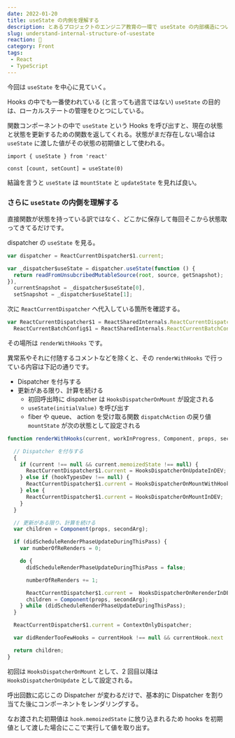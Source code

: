 ```yaml
---
date: 2022-01-20
title: useState の内側を理解する
description: とあるプロジェクトのエンジニア教育の一環で useState の内部構造について解説する機会があってこの度、言語化いたしました。
slug: understand-internal-structure-of-usestate
reaction: 🍏
category: Front
tags: 
 - React
 - TypeScript
---
```


今回は `useState` を中心に見ていく。

Hooks の中でも一番使われている (と言っても過言ではない) `useState` の目的は、ローカルステートの管理をひとつにしている。

関数コンポーネントの中で `useState` という Hooks を呼び出すと、現在の状態と状態を更新するための関数を返してくれる。状態がまだ存在しない場合は `useState` に渡した値がその状態の初期値として使われる。

```tsx
import { useState } from 'react'

const [count, setCount] = useState(0)
```

結論を言うと `useState` は `mountState` と `updateState` を見れば良い。

### さらに `useState` の内側を理解する

直接関数が状態を持っている訳ではなく、どこかに保存して毎回そこから状態取ってきてるだけです。

dispatcher の `useState` を見る。

```js
var dispatcher = ReactCurrentDispatcher$1.current;

var _dispatcher$useState = dispatcher.useState(function () {
  return readFromUnsubcribedMutableSource(root, source, getSnapshot);
}),
  currentSnapshot = _dispatcher$useState[0],
  setSnapshot = _dispatcher$useState[1];
```

次に `ReactCurrentDispatcher` へ代入している箇所を確認する。

```js
var ReactCurrentDispatcher$1 = ReactSharedInternals.ReactCurrentDispatcher,
  ReactCurrentBatchConfig$1 = ReactSharedInternals.ReactCurrentBatchConfig;
```

その場所は `renderWithHooks` です。

異常系やそれに付随するコメントなどを除くと、その `renderWithHooks` で行っている内容は下記の通りです。

- Dispatcher を付与する
- 更新がある限り、計算を続ける
  - 初回呼出時に dispatcher は  `HooksDispatcherOnMount` が設定される
  - `useState(initialValue)` を呼び出す
  - fiber や queue、 action を受け取る関数 `dispatchAction` の戻り値 `mountState` が次の状態として設定される

```js
function renderWithHooks(current, workInProgress, Component, props, secondArg, nextRenderLanes) {

  // Dispatcher を付与する
  {
    if (current !== null && current.memoizedState !== null) {
      ReactCurrentDispatcher$1.current = HooksDispatcherOnUpdateInDEV;
    } else if (hookTypesDev !== null) {
      ReactCurrentDispatcher$1.current = HooksDispatcherOnMountWithHookTypesInDEV;
    } else {
      ReactCurrentDispatcher$1.current = HooksDispatcherOnMountInDEV;
    }
  }

  // 更新がある限り、計算を続ける
  var children = Component(props, secondArg);

  if (didScheduleRenderPhaseUpdateDuringThisPass) {
    var numberOfReRenders = 0;

    do {
      didScheduleRenderPhaseUpdateDuringThisPass = false;

      numberOfReRenders += 1;

      ReactCurrentDispatcher$1.current =  HooksDispatcherOnRerenderInDEV ;
      children = Component(props, secondArg);
    } while (didScheduleRenderPhaseUpdateDuringThisPass);
  }

  ReactCurrentDispatcher$1.current = ContextOnlyDispatcher;

  var didRenderTooFewHooks = currentHook !== null && currentHook.next !== null;

  return children;
}
```

初回は  `HooksDispatcherOnMount` として、2 回目以降は `HooksDispatcherOnUpdate` として設定される。

呼出回数に応じこの Dispatcher が変わるだけで、基本的に Dispatcher を割り当てた後にコンポーネントをレンダリングする。

なお渡された初期値は `hook.memoizedState` に放り込まれるため hooks を初期値として渡した場合にここで実行して値を取り出す。
